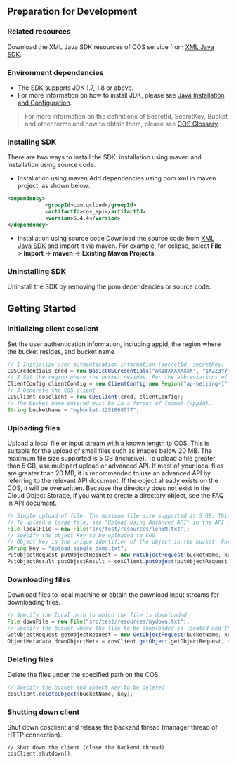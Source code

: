 ## Preparation for Development
### Related resources
Download the XML Java SDK resources of COS service from [XML Java SDK](https://github.com/tencentyun/cos-java-sdk-v5).
### Environment dependencies

- The SDK supports JDK 1.7, 1.8 or above.
- For more information on how to install JDK, please see [Java Installation and Configuration](/document/product/436/10865).

> For more information on the definitions of SecretId, SecretKey, Bucket and other terms and how to obtain them, please see [COS Glossary](/document/product/436/7751).

### Installing SDK
There are two ways to install the SDK: installation using maven and installation using source code.

- Installation using maven
Add dependencies using pom.xml in maven project, as shown below:

```xml
<dependency>
            <groupId>com.qcloud</groupId>
            <artifactId>cos_api</artifactId>
            <version>5.4.4</version>
</dependency>
```

- Installation using source code
Download the source code from [XML Java SDK](https://github.com/tencentyun/cos-java-sdk-v5) and import it via maven. For example, for eclipse, select **File** -> **Import** -> **maven** -> **Existing Maven Projects**.

### Uninstalling SDK
Uninstall the SDK by removing the pom dependencies or source code.

## Getting Started

### Initializing client cosclient

Set the user authentication information, including appid, the region where the bucket resides, and bucket name

```java
// 1 Initialize user authentication information (secretId, secretKey)
COSCredentials cred = new BasicCOSCredentials("AKIDXXXXXXXX", "1A2Z3YYYYYYYYYY");
// 2 Set the region where the bucket resides. For the abbreviations of COS regions, please see https://cloud.tencent.com/document/product/436/6224
ClientConfig clientConfig = new ClientConfig(new Region("ap-beijing-1"));
// 3 Generate the COS client
COSClient cosclient = new COSClient(cred, clientConfig);
// The bucket name entered must be in a format of {name}-{appid}.
String bucketName = "mybucket-1251668577";
```

### Uploading files

Upload a local file or input stream with a known length to COS. This is suitable for the upload of small files such as images below 20 MB. The maximum file size supported is 5 GB (inclusive). To upload a file greater than 5 GB, use multipart upload or advanced API. If most of your local files are greater than 20 MB, it is recommended to use an advanced API by referring to the relevant API document. If the object already exists on the COS, it will be overwritten. Because the directory does not exist in the Cloud Object Storage, if you want to create a directory object, see the FAQ in API document. 

```java
// Simple upload of file. The maximum file size supported is 5 GB. This is suitable for the upload of small files. It is recommended to use this API for the files less than 20 MB.
// To upload a large file, see "Upload Using Advanced API" in the API document.
File localFile = new File("src/test/resources/len5M.txt");
// Specify the object key to be uploaded to COS
// Object key is the unique identifier of the object in the bucket. For example, in the object's access domain name `bucket1-1250000000.cos.ap-guangzhou.myqcloud.com/doc1/pic1.jpg`, the object key is doc1/pic1.jpg. For more information, please see [Object Key](https://intl.cloud.tencent.com/document/product/436/13324).
String key = "upload_single_demo.txt";
PutObjectRequest putObjectRequest = new PutObjectRequest(bucketName, key, localFile);
PutObjectResult putObjectResult = cosClient.putObject(putObjectRequest);
```

### Downloading files

Download files to local machine or obtain the download input streams for downloading files.

```java
// Specify the local path to which the file is downloaded
File downFile = new File("src/test/resources/mydown.txt");
// Specify the bucket where the file to be downloaded is located and the object key
GetObjectRequest getObjectRequest = new GetObjectRequest(bucketName, key);
ObjectMetadata downObjectMeta = cosClient.getObject(getObjectRequest, downFile);
```

### Deleting files

Delete the files under the specified path on the COS.

```java
// Specify the bucket and object key to be deleted
cosClient.deleteObject(bucketName, key);
```

### Shutting down client

Shut down cosclient and release the backend thread (manager thread of HTTP connection).

```
// Shut down the client (close the backend thread)
cosClient.shutdown();
```


